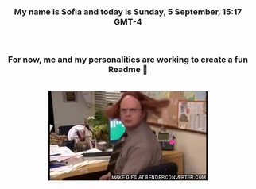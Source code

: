 


<div align="center">
<h3 >My name is Sofia and today is Sunday, 5 September, 15:17 GMT-4</h3><br>
<h3 >For now, me and my personalities are working to create a fun Readme 👋
</h3><br>
<img src='img/dwight.gif' alt='working...'/>
</div>
